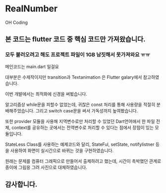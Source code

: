 # RealNumber
OH Coding

## 본 코드는 flutter 코드 중 핵심 코드만 가져왔습니다.

### 모두 불러오려고 해도 프로젝트 파일이 1GB 남짓해서 못가져와요 ㅠㅠ

메인코드는 main.dart 일걸요

대부분은 수제작이지만 transition과 Textanimation 은 Flutter galary에서 참고하였습니다.

이번 개발에서는 최적화에 신경을 써뵜습니다.

알고리즘상 while문을 피할수 없었는데, 귀찮은 const 처리를 통해 사용량을 적절히 분배해주었습니다. 그리고 switch case문을 써서 가독성까지 높여봤습니다.

또한 provider 모듈을 사용해 지역변수로만 처리할 수 있었던 Dart언어애서 한 파일 전체, context를 공유하는 곳에서는 전역변수로 처리할 수 있다는 점에서 장점이 있는 모듈입니다.

StateLess Class를 사용하는 예제코드와 달리, StateFul, setState, notifylistner 등을 사용하여 화면이 실시간으로 바뀌는 것을 구현하였습니다.

원래는 문제를 컴퓨터 그래픽으로 만들어서 출제하려고 했는데, 시간이 촉박했던 관계로 종이에 그림응 그려 사진으로 대체하였습니다.

## 감사합니다.
